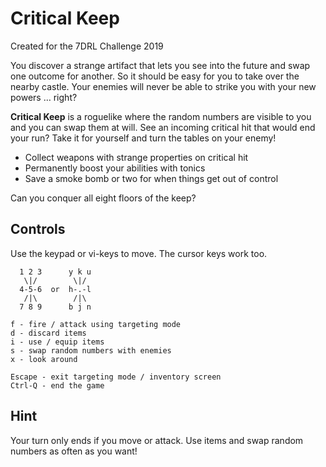 # Critical Keep
Created for the 7DRL Challenge 2019

You discover a strange artifact that lets you see into the future and swap one outcome for another. So it should be easy for you to take over the nearby castle. Your enemies will never be able to strike you with your new powers … right?

**Critical Keep** is a roguelike where the random numbers are visible to you and you can swap them at will. See an incoming critical hit that would end your run? Take it for yourself and turn the tables on your enemy!

* Collect weapons with strange properties on critical hit
* Permanently boost your abilities with tonics
* Save a smoke bomb or two for when things get out of control

Can you conquer all eight floors of the keep?

## Controls

Use the keypad or vi-keys to move. The cursor keys work too.

      1 2 3      y k u
       \|/        \|/
      4-5-6  or  h-.-l
       /|\        /|\
      7 8 9      b j n
    
    f - fire / attack using targeting mode
    d - discard items
    i - use / equip items
    s - swap random numbers with enemies
    x - look around
    
    Escape - exit targeting mode / inventory screen
    Ctrl-Q - end the game

## Hint

Your turn only ends if you move or attack.  Use items and swap random numbers as often as you want!